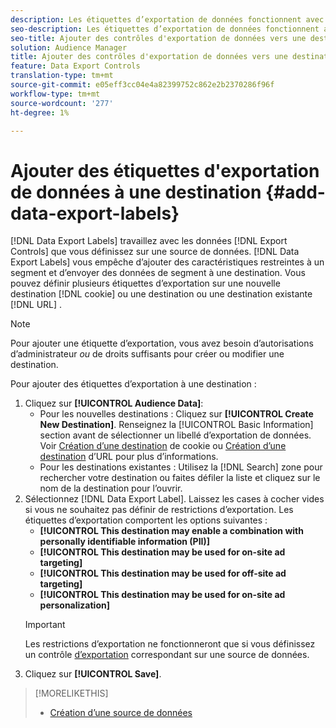 ```yaml
---
description: Les étiquettes d’exportation de données fonctionnent avec les contrôles d’exportation que vous définissez sur une source de données. Les étiquettes d’exportation de données vous empêchent d’ajouter des caractéristiques restreintes à un segment et d’envoyer des données de segment à une destination. Vous pouvez définir plusieurs étiquettes d’exportation sur un nouveau cookie ou une destination URL existante ou un cookie ou une destination URL.
seo-description: Les étiquettes d’exportation de données fonctionnent avec les contrôles d’exportation que vous définissez sur une source de données. Les étiquettes d’exportation de données vous empêchent d’ajouter des caractéristiques restreintes à un segment et d’envoyer des données de segment à une destination. Vous pouvez définir plusieurs étiquettes d’exportation sur un nouveau cookie ou une destination URL existante ou un cookie ou une destination URL.
seo-title: Ajouter des contrôles d'exportation de données vers une destination
solution: Audience Manager
title: Ajouter des contrôles d'exportation de données vers une destination
feature: Data Export Controls
translation-type: tm+mt
source-git-commit: e05eff3cc04e4a82399752c862e2b2370286f96f
workflow-type: tm+mt
source-wordcount: '277'
ht-degree: 1%

---
```




# Ajouter des étiquettes d&#39;exportation de données à une destination {#add-data-export-labels}

[!DNL Data Export Labels] travaillez avec les données [!DNL Export Controls] que vous définissez sur une source de données. [!DNL Data Export Labels] vous empêche d’ajouter des caractéristiques restreintes à un segment et d’envoyer des données de segment à une destination. Vous pouvez définir plusieurs étiquettes d’exportation sur une nouvelle destination [!DNL cookie] ou une destination ou une destination existante [!DNL URL] .

>[!NOTE]
>
>Pour ajouter une étiquette d’exportation, vous avez besoin d’autorisations d’administrateur *ou* de droits suffisants pour créer ou modifier une destination.

<!-- t_export_labels.xml -->

Pour ajouter des étiquettes d’exportation à une destination :

1. Cliquez sur **[!UICONTROL Audience Data]**:
   * Pour les nouvelles destinations : Cliquez sur **[!UICONTROL Create New Destination]**. Renseignez la [!UICONTROL Basic Information] section avant de sélectionner un libellé d’exportation de données. Voir [Création d’une destination](../../features/destinations/create-cookie-destination.md) de cookie ou [Création d’une destination](../../features/destinations/create-url-destination.md) d’URL pour plus d’informations.
   * Pour les destinations existantes : Utilisez la [!DNL Search] zone pour rechercher votre destination ou faites défiler la liste et cliquez sur le nom de la destination pour l’ouvrir.
1. Sélectionnez [!DNL Data Export Label]. Laissez les cases à cocher vides si vous ne souhaitez pas définir de restrictions d’exportation. Les étiquettes d’exportation comportent les options suivantes :
   * **[!UICONTROL This destination may enable a combination with personally identifiable information (PII)]**
   * **[!UICONTROL This destination may be used for on-site ad targeting]**
   * **[!UICONTROL This destination may be used for off-site ad targeting]**
   * **[!UICONTROL This destination may be used for on-site ad personalization]**
   >[!IMPORTANT]
   >
   >Les restrictions d’exportation ne fonctionneront que si vous définissez un contrôle [d’exportation](../../features/data-export-controls.md) correspondant sur une source de données.
1. Cliquez sur **[!UICONTROL Save]**.

>[!MORELIKETHIS]
>
>* [Création d’une source de données](../../features/manage-datasources.md#create-data-source)